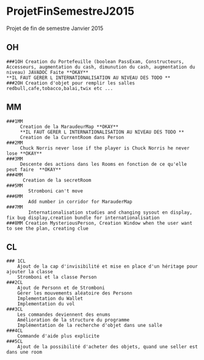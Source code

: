 # ProjetFinSemestreJ2015
Projet de fin de semestre Janvier 2015 

## OH 
    ###1OH Creation du Portefeuille (boolean PassExam, Constructeurs, 		Accesseurs, augmentation du cash, dimunution du cash, augmentation du niveau) JAVADOC Faite **OKAY** 
    **IL FAUT GERER L INTERNATIONALISATION AU NIVEAU DES TODO **
	###2OH Creation d'objet pour remplir les salles redbull,cafe,tobacco,balai,twix etc ...
			
## MM
    ###1MM
         Creation de la MaraudeurMap **OKAY**
         **IL FAUT GERER L INTERNATIONALISATION AU NIVEAU DES TODO **
         Creation de la CurrentRoom dans Person
    ###2MM
         Chuck Norris never lose if the player is Chuck Norris he never lose **OKAY**
    ###3MM
         Descente des actions dans les Rooms en fonction de ce qu'elle peut faire  **OKAY**
    ###4MM
          Creation de la secretRoom
    ###5MM
            Stromboni can't move  
    ###6MM
            Add number in corridor for MarauderMap 
    ###7MM
            Internationalisation studies and changing sysout en display, fix bug display,creation bundle for internationalisation
    ###8MM Creation MysteriousPerson, Creation Window when the user want to see the plan, creating clue
    
## CL
	### 1CL 
		Ajout de la cap d'invisibilité et mise en place d'un héritage pour ajouter la classe
		Stromboni et la classe Person
	###2CL
		Ajout de Personn et de Stromboni
		Gérer les mouvements aléatoire des Personn
		Implementation du Wallet
		Implementation du vol
	###3CL
		Les commandes deviennent des enums
		Amélioration de la structure du programme
		Implémentation de la recherche d'objet dans une salle
	###4CL
		Commande d'aide plus explicite 
	###5CL
		Ajout de la possibilité d'acheter des objets, quand une seller est dans une room
		
    